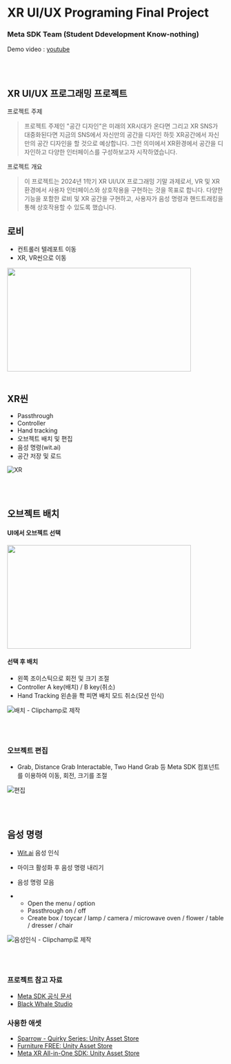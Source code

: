 # XR UI/UX Programing Final Project

### Meta SDK Team (Student Ddevelopment Know-nothing)

Demo video : [youtube](https://www.youtube.com/watch?v=roQkJPKeeOI)

<br/>
<br/>

## XR UI/UX 프로그래밍 프로젝트

프로젝트 주제
> 프로젝트 주제인 "공간 디자인"은 미래의 XR시대가 온다면 그리고 XR SNS가 대중화된다면 지금의 SNS에서 자신만의 공간을 디자인 하듯 XR공간에서 자신만의 공간 디자인을 할 것으로 예상합니다. 그런 의미에서 XR환경에서 공간을 디자인하고 다양한 인터페이스를 구성하보고자 시작하였습니다.


프로젝트 개요
> 이 프로젝트는 2024년 1학기 XR UI/UX 프로그래밍 기말 과제로서, VR 및 XR 환경에서 사용자 인터페이스와 상호작용을 구현하는 것을 목표로 합니다. 다양한 기능을 포함한 로비 및 XR 공간을 구현하고, 사용자가 음성 명령과 핸드트래킹을 통해 상호작용할 수 있도록 했습니다.

## 로비

- 컨트롤러 텔레포트 이동
- XR, VR씬으로 이동

<img src="https://github.com/toproof25/XR_Project/assets/41888060/9e05783f-f7b7-4d40-916a-d4f36f044233"  width="426" height="240"/>

<br/>
<br/>

## XR씬

- Passthrough
- Controller
- Hand tracking
- 오브젝트 배치 및 편집
- 음성 명령(wit.ai)
- 공간 저장 및 로드

![XR](https://github.com/toproof25/XR_Project/assets/41888060/9da02f0e-c5a7-4395-ae65-55f708efea39)

<br/>
<br/>

## 오브젝트 배치

#### UI에서 오브젝트 선택
<img src="https://github.com/toproof25/XR_Project/assets/41888060/79843ccc-6ef0-485c-9681-a2c738ffc536"  width="426" height="240"/>

#### 선택 후 배치

- 왼쪽 조이스틱으로 회전 및 크기 조절
- Controller A key(배치) / B key(취소)
- Hand Tracking 왼손을 쫙 피면 배치 모드 취소(모션 인식)

![배치 - Clipchamp로 제작](https://github.com/toproof25/XR_Project/assets/41888060/6eed0844-4258-479d-a342-8b477b025c1b)

<br/>
<br/>

### 오브젝트 편집

- Grab, Distance Grab Interactable, Two Hand Grab 등 Meta SDK 컴포넌트를 이용하여 이동, 회전, 크기를 조절

![편집](https://github.com/toproof25/XR_Project/assets/41888060/f013c684-ca0d-42c8-a60c-1b2ef2ff4fc2)


<br/>
<br/>

## 음성 명령

- [Wit.ai](https://wit.ai/) 음성 인식
- 마이크 활성화 후 음성 명령 내리기

- 음성 명령 모음
- - Open the menu / option
  - Passthrough on / off
  - Create box / toycar / lamp / camera / microwave oven / flower / table / dresser / chair

![음성인식 - Clipchamp로 제작](https://github.com/toproof25/XR_Project/assets/41888060/8fe67a5f-ed31-45d2-8c01-d9f849011208)


<br/>
<br/>


### 프로젝트 참고 자료
- [Meta SDK 공식 문서](https://developer.oculus.com/documentation/unity/bb-overview/)
- [Black Whale Studio](https://www.youtube.com/@blackwhalestudio)

### 사용한 애셋
- [Sparrow - Quirky Series: Unity Asset Store](https://assetstore.unity.com/packages/3d/characters/animals/sparrow-quirky-series-247228)
- [Furniture FREE: Unity Asset Store](https://assetstore.unity.com/packages/3d/props/furniture/furniture-free-260522)
- [Meta XR All-in-One SDK: Unity Asset Store](https://assetstore.unity.com/packages/tools/integration/meta-xr-all-in-one-sdk-269657)


